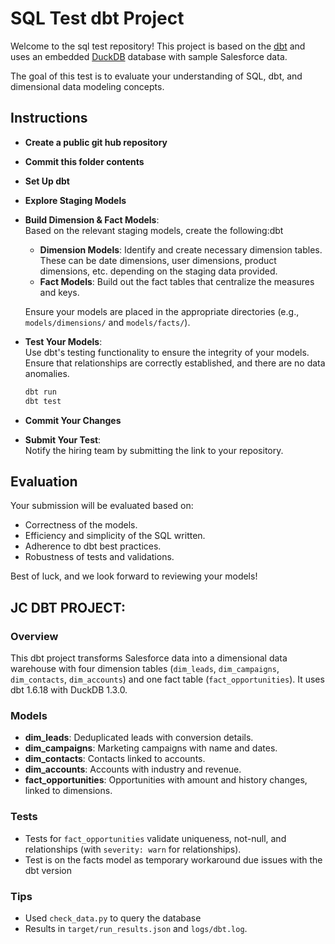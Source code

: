# SQL Test dbt Project

Welcome to the sql test repository! This project is based on the [dbt](https://www.getdbt.com/) and uses an embedded [DuckDB](https://duckdb.org/) database with sample Salesforce data.

The goal of this test is to evaluate your understanding of SQL, dbt, and dimensional data modeling concepts.

## Instructions

- **Create a public git hub repository**
- **Commit this folder contents**
- **Set Up dbt**
- **Explore Staging Models**
- **Build Dimension & Fact Models**:  
   Based on the relevant staging models, create the following:dbt   
   - **Dimension Models**: Identify and create necessary dimension tables. These can be date dimensions, user dimensions, product dimensions, etc. depending on the staging data provided.
   - **Fact Models**: Build out the fact tables that centralize the measures and keys.
   
   Ensure your models are placed in the appropriate directories (e.g., `models/dimensions/` and `models/facts/`).

- **Test Your Models**:  
   Use dbt's testing functionality to ensure the integrity of your models. Ensure that relationships are correctly established, and there are no data anomalies.
   ```bash
   dbt run
   dbt test
   ```

- **Commit Your Changes**
- **Submit Your Test**:  
   Notify the hiring team by submitting the link to your repository.

## Evaluation

Your submission will be evaluated based on:

- Correctness of the models.
- Efficiency and simplicity of the SQL written.
- Adherence to dbt best practices.
- Robustness of tests and validations.

Best of luck, and we look forward to reviewing your models!


 ## JC DBT PROJECT:

  ### Overview
  This dbt project transforms Salesforce data into a dimensional data warehouse with four dimension tables (`dim_leads`, `dim_campaigns`, `dim_contacts`, `dim_accounts`) and one fact table (`fact_opportunities`). It uses dbt 1.6.18 with DuckDB 1.3.0.

  ### Models
  - **dim_leads**: Deduplicated leads with conversion details.
  - **dim_campaigns**: Marketing campaigns with name and dates.
  - **dim_contacts**: Contacts linked to accounts.
  - **dim_accounts**: Accounts with industry and revenue.
  - **fact_opportunities**: Opportunities with amount and history changes, linked to dimensions.

  ### Tests
  - Tests for `fact_opportunities` validate uniqueness, not-null, and relationships (with `severity: warn` for relationships).
  - Test is on the facts model as temporary workaround due issues with the dbt version 
  
  ### Tips
  - Used `check_data.py` to query the database
  - Results in `target/run_results.json` and `logs/dbt.log`.